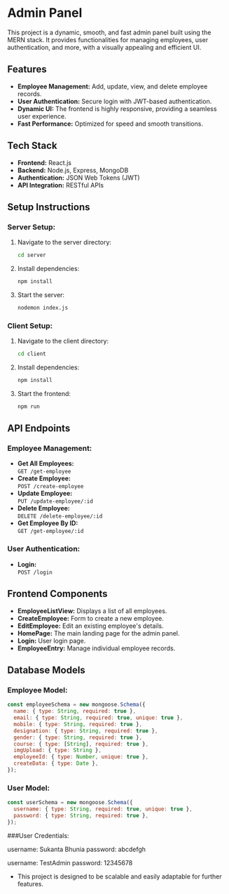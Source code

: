 # Admin Panel

This project is a dynamic, smooth, and fast admin panel built using the MERN stack. It provides functionalities for managing employees, user authentication, and more, with a visually appealing and efficient UI.

## Features
- **Employee Management:** Add, update, view, and delete employee records.
- **User Authentication:** Secure login with JWT-based authentication.
- **Dynamic UI:** The frontend is highly responsive, providing a seamless user experience.
- **Fast Performance:** Optimized for speed and smooth transitions.

## Tech Stack
- **Frontend:** React.js
- **Backend:** Node.js, Express, MongoDB
- **Authentication:** JSON Web Tokens (JWT)
- **API Integration:** RESTful APIs

## Setup Instructions

### Server Setup:
1. Navigate to the server directory:
   ```bash
   cd server
   ```
2. Install dependencies:
   ```bash
   npm install
   ```
3. Start the server:
   ```bash
   nodemon index.js
   ```

### Client Setup:
1. Navigate to the client directory:
   ```bash
   cd client
   ```
2. Install dependencies:
   ```bash
   npm install
   ```
3. Start the frontend:
   ```bash
   npm run
   ```

## API Endpoints

### Employee Management:
- **Get All Employees:**  
  `GET /get-employee`
- **Create Employee:**  
  `POST /create-employee`
- **Update Employee:**  
  `PUT /update-employee/:id`
- **Delete Employee:**  
  `DELETE /delete-employee/:id`
- **Get Employee By ID:**  
  `GET /get-employee/:id`

### User Authentication:
- **Login:**  
  `POST /login`

## Frontend Components
- **EmployeeListView:** Displays a list of all employees.
- **CreateEmployee:** Form to create a new employee.
- **EditEmployee:** Edit an existing employee's details.
- **HomePage:** The main landing page for the admin panel.
- **Login:** User login page.
- **EmployeeEntry:** Manage individual employee records.

## Database Models

### Employee Model:
```javascript
const employeeSchema = new mongoose.Schema({
  name: { type: String, required: true },
  email: { type: String, required: true, unique: true },
  mobile: { type: String, required: true },
  designation: { type: String, required: true },
  gender: { type: String, required: true },
  course: { type: [String], required: true },
  imgUpload: { type: String },
  employeeId: { type: Number, unique: true },
  createData: { type: Date },
});

```

### User Model:
```javascript
const userSchema = new mongoose.Schema({
  username: { type: String, required: true, unique: true },
  password: { type: String, required: true },
});
```

###User Credentials: 

username: Sukanta Bhunia
password: abcdefgh

username: TestAdmin
password: 12345678

- This project is designed to be scalable and easily adaptable for further features.

